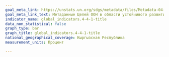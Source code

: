 ```yaml
---
goal_meta_link: https://unstats.un.org/sdgs/metadata/files/Metadata-04-04-01.pdf
goal_meta_link_text: Метаданные Целей ООН в области устойчивого развития (PDF 866КБ)
indicator_name: global_indicators.4-4-1-title
data_non_statistical: false
graph_type: bar
graph_title: global_indicators.4-4-1-title
national_geographical_coverage: Кыргызская Республика
measurement_units: Процент

---
```

